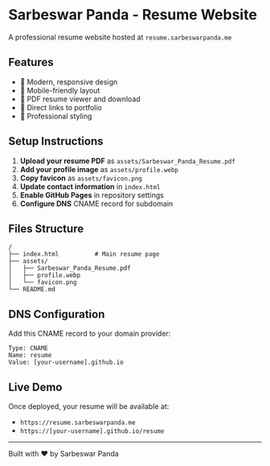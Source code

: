 # Sarbeswar Panda - Resume Website

A professional resume website hosted at `resume.sarbeswarpanda.me`

## Features

- 🎨 Modern, responsive design
- 📱 Mobile-friendly layout
- 📄 PDF resume viewer and download
- 🔗 Direct links to portfolio
- 💼 Professional styling

## Setup Instructions

1. **Upload your resume PDF** as `assets/Sarbeswar_Panda_Resume.pdf`
2. **Add your profile image** as `assets/profile.webp`
3. **Copy favicon** as `assets/favicon.png`
4. **Update contact information** in `index.html`
5. **Enable GitHub Pages** in repository settings
6. **Configure DNS** CNAME record for subdomain

## Files Structure

```
/
├── index.html          # Main resume page
├── assets/
│   ├── Sarbeswar_Panda_Resume.pdf
│   ├── profile.webp
│   └── favicon.png
└── README.md
```

## DNS Configuration

Add this CNAME record to your domain provider:

```
Type: CNAME
Name: resume
Value: [your-username].github.io
```

## Live Demo

Once deployed, your resume will be available at:
- `https://resume.sarbeswarpanda.me`
- `https://[your-username].github.io/resume`

---

Built with ❤️ by Sarbeswar Panda